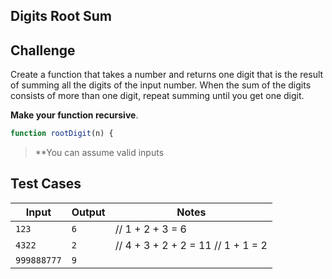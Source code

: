 Digits Root Sum
---

## Challenge

Create a function that takes a number and returns one digit that is the result of summing all the digits of the input number. When the sum of the digits consists of more than one digit, repeat summing until you get one digit.

**Make your function recursive**.

```js
function rootDigit(n) {
```

> **You can assume valid inputs

## Test Cases

| Input       | Output | Notes                               |
| ----------- | ------ | ----------------------------------- |
| `123`       | `6`    | // 1 + 2 + 3 = 6                    |
| `4322`      | `2`    | // 4 + 3 + 2 + 2 = 11  // 1 + 1 = 2 |
| `999888777` | `9`    |
